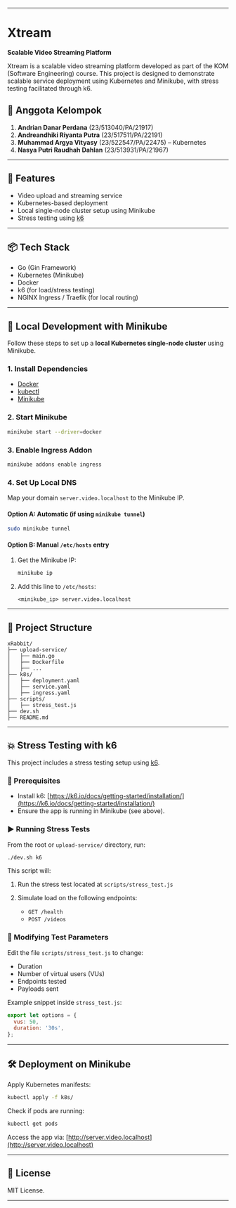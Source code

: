
---
# Xtream

**Scalable Video Streaming Platform**

Xtream is a scalable video streaming platform developed as part of the KOM (Software Engineering) course. This project is designed to demonstrate scalable service deployment using Kubernetes and Minikube, with stress testing facilitated through k6.

## 👥 Anggota Kelompok

1. **Andrian Danar Perdana** (23/513040/PA/21917)  
2. **Andreandhiki Riyanta Putra** (23/517511/PA/22191)
3. **Muhammad Argya Vityasy** (23/522547/PA/22475) – Kubernetes  
4. **Nasya Putri Raudhah Dahlan** (23/513931/PA/21967)

---

## 🚀 Features

- Video upload and streaming service
- Kubernetes-based deployment
- Local single-node cluster setup using Minikube
- Stress testing using [k6](https://k6.io/)

---

## 📦 Tech Stack

- Go (Gin Framework)
- Kubernetes (Minikube)
- Docker
- k6 (for load/stress testing)
- NGINX Ingress / Traefik (for local routing)

---

## 🧰 Local Development with Minikube

Follow these steps to set up a **local Kubernetes single-node cluster** using Minikube.

### 1. Install Dependencies

- [Docker](https://docs.docker.com/get-docker/)
- [kubectl](https://kubernetes.io/docs/tasks/tools/)
- [Minikube](https://minikube.sigs.k8s.io/docs/start/)

### 2. Start Minikube

```bash
minikube start --driver=docker
````

### 3. Enable Ingress Addon

```bash
minikube addons enable ingress
```

### 4. Set Up Local DNS

Map your domain `server.video.localhost` to the Minikube IP.

#### Option A: Automatic (if using `minikube tunnel`)

```bash
sudo minikube tunnel
```

#### Option B: Manual `/etc/hosts` entry

1. Get the Minikube IP:

   ```bash
   minikube ip
   ```

2. Add this line to `/etc/hosts`:

   ```
   <minikube_ip> server.video.localhost
   ```

---

## 📂 Project Structure

```
xRabbit/
├── upload-service/
│   ├── main.go
│   ├── Dockerfile
│   ├── ...
├── k8s/
│   ├── deployment.yaml
│   ├── service.yaml
│   ├── ingress.yaml
├── scripts/
│   ├── stress_test.js
├── dev.sh
├── README.md
```

---

## 💥 Stress Testing with k6

This project includes a stress testing setup using [k6](https://k6.io/).

### 🔧 Prerequisites

* Install k6: [https://k6.io/docs/getting-started/installation/](https://k6.io/docs/getting-started/installation/)
* Ensure the app is running in Minikube (see above).

### ▶️ Running Stress Tests

From the root or `upload-service/` directory, run:

```bash
./dev.sh k6
```

This script will:

1. Run the stress test located at `scripts/stress_test.js`
2. Simulate load on the following endpoints:

   * `GET /health`
   * `POST /videos`

### 🔁 Modifying Test Parameters

Edit the file `scripts/stress_test.js` to change:

* Duration
* Number of virtual users (VUs)
* Endpoints tested
* Payloads sent

Example snippet inside `stress_test.js`:

```js
export let options = {
  vus: 50,
  duration: '30s',
};
```

---

## 🛠 Deployment on Minikube

Apply Kubernetes manifests:

```bash
kubectl apply -f k8s/
```

Check if pods are running:

```bash
kubectl get pods
```

Access the app via:
[http://server.video.localhost](http://server.video.localhost)

---

## 📃 License

MIT License.

---
